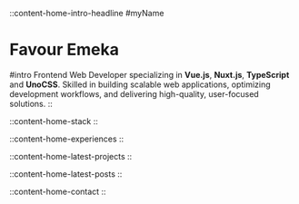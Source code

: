 ::content-home-intro-headline
#myName
# **Favour Emeka**

#intro
Frontend Web Developer specializing in **Vue.js**, **Nuxt.js**, **TypeScript** and **UnoCSS**.
Skilled in building scalable web applications, optimizing development workflows, and delivering high-quality, user-focused solutions.
::

::content-home-stack
::

::content-home-experiences
::

::content-home-latest-projects
::

::content-home-latest-posts
::

::content-home-contact
::
